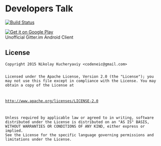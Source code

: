 # Developers Talk

[![Build Status](https://travis-ci.org/Ne1c/GitterClient.svg?branch=master)](https://travis-ci.org/Ne1c/GitterClient)

<a href="https://play.google.com/store/apps/details?id=com.ne1c.developerstalk">
  <img alt="Get it on Google Play"
       src="https://developer.android.com/images/brand/en_generic_rgb_wo_45.png"/>
</a>
<br>Unofficial Gitter.im Android Client
<h2>
    <a id="user-content-license" class="anchor" href="#license" aria-hidden="true">
    <span class="octicon octicon-link"></span></a>License
</h2>
<pre><code>Copyright 2015 Nikolay Kucheryaviy &lt;codeneic@gmail.com&gt;

Licensed under the Apache License, Version 2.0 (the "License");
you may not use this file except in compliance with the License.
You may obtain a copy of the License at

   http://www.apache.org/licenses/LICENSE-2.0

Unless required by applicable law or agreed to in writing, software
distributed under the License is distributed on an "AS IS" BASIS,
WITHOUT WARRANTIES OR CONDITIONS OF ANY KIND, either express or implied.
See the License for the specific language governing permissions and
limitations under the License.
</code></pre>
